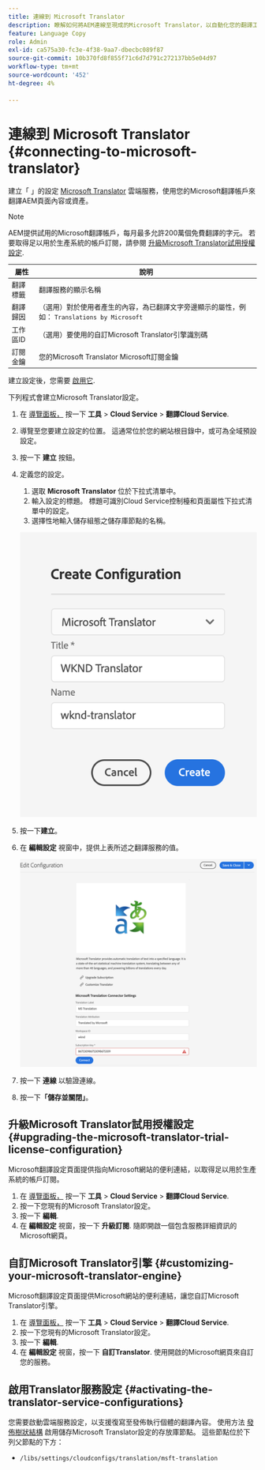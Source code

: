 ```yaml
---
title: 連線到 Microsoft Translator
description: 瞭解如何將AEM連線至現成的Microsoft Translator，以自動化您的翻譯工作流程。
feature: Language Copy
role: Admin
exl-id: ca575a30-fc3e-4f38-9aa7-dbecbc089f87
source-git-commit: 10b370fd8f855f71c6d7d791c272137bb5e04d97
workflow-type: tm+mt
source-wordcount: '452'
ht-degree: 4%

---
```


# 連線到 Microsoft Translator {#connecting-to-microsoft-translator}

建立「 」的設定 [Microsoft Translator](https://www.microsoft.com/en-us/translator/business/) 雲端服務，使用您的Microsoft翻譯帳戶來翻譯AEM頁面內容或資產。

>[!NOTE]
>
>AEM提供試用的Microsoft翻譯帳戶，每月最多允許200萬個免費翻譯的字元。 若要取得足以用於生產系統的帳戶訂閱，請參閱 [升級Microsoft Translator試用授權設定](#upgrading-the-microsoft-translator-trial-license-configuration).

| 屬性 | 說明 |
|---|---|
| 翻譯標籤 | 翻譯服務的顯示名稱 |
| 翻譯歸因 | （選用）對於使用者產生的內容，為已翻譯文字旁邊顯示的屬性，例如： `Translations by Microsoft` |
| 工作區ID | （選用）要使用的自訂Microsoft Translator引擎識別碼 |
| 訂閱金鑰 | 您的Microsoft Translator Microsoft訂閱金鑰 |

建立設定後，您需要 [啟用它](#activating-the-translator-service-configurations).

下列程式會建立Microsoft Translator設定。

1. 在 [導覽面板，](/help/sites-authoring/basic-handling.md#first-steps) 按一下 **工具** > **Cloud Service** > **翻譯Cloud Service**.
1. 導覽至您要建立設定的位置。 這通常位於您的網站根目錄中，或可為全域預設設定。
1. 按一下 **建立** 按鈕。
1. 定義您的設定。
   1. 選取 **Microsoft Translator** 位於下拉式清單中。
   1. 輸入設定的標題。 標題可識別Cloud Service控制檯和頁面屬性下拉式清單中的設定。
   1. 選擇性地輸入儲存組態之儲存庫節點的名稱。

   ![建立翻譯設定](assets/create-translation-config.png)

1. 按一下&#x200B;**建立**。
1. 在 **編輯設定** 視窗中，提供上表所述之翻譯服務的值。

   ![編輯翻譯設定](assets/edit-translation-config.png)

1. 按一下 **連線** 以驗證連線。
1. 按一下&#x200B;**「儲存並關閉」**。

## 升級Microsoft Translator試用授權設定 {#upgrading-the-microsoft-translator-trial-license-configuration}

Microsoft翻譯設定頁面提供指向Microsoft網站的便利連結，以取得足以用於生產系統的帳戶訂閱。

1. 在 [導覽面板，](/help/sites-authoring/basic-handling.md#first-steps) 按一下 **工具** > **Cloud Service** > **翻譯Cloud Service**.
1. 按一下您現有的Microsoft Translator設定。
1. 按一下 **編輯**.
1. 在 **編輯設定** 視窗，按一下 **升級訂閱**. 隨即開啟一個包含服務詳細資訊的Microsoft網頁。

## 自訂Microsoft Translator引擎 {#customizing-your-microsoft-translator-engine}

Microsoft翻譯設定頁面提供Microsoft網站的便利連結，讓您自訂Microsoft Translator引擎。

1. 在 [導覽面板，](/help/sites-authoring/basic-handling.md#first-steps) 按一下 **工具** > **Cloud Service** > **翻譯Cloud Service**.
1. 按一下您現有的Microsoft Translator設定。
1. 按一下 **編輯**.
1. 在 **編輯設定** 視窗，按一下 **自訂Translator**. 使用開啟的Microsoft網頁來自訂您的服務。

## 啟用Translator服務設定 {#activating-the-translator-service-configurations}

您需要啟動雲端服務設定，以支援復寫至發佈執行個體的翻譯內容。 使用方法 [發佈樹狀結構](/help/sites-authoring/publishing-pages.md#publishing-and-unpublishing-a-tree) 啟用儲存Microsoft Translator設定的存放庫節點。 這些節點位於下列父節點的下方：

* `/libs/settings/cloudconfigs/translation/msft-translation`
